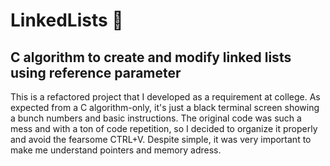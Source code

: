 # LinkedLists :jigsaw:
## C algorithm to create and modify linked lists using reference parameter
This is a refactored project that I developed as a requirement at college. As expected from a C algorithm-only, it's just a black terminal screen showing a bunch numbers and basic instructions.
The original code was such a mess and with a ton of code repetition, so I decided to organize it properly and avoid the fearsome CTRL+V. Despite simple, it was very important to make me understand pointers and memory adress.

